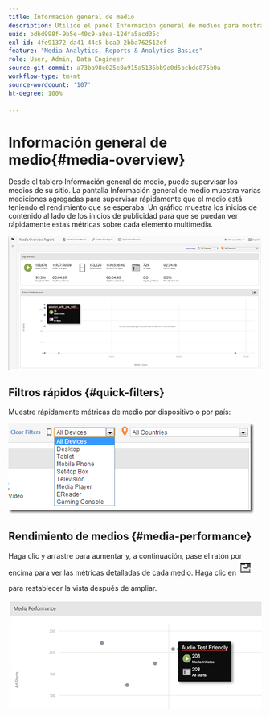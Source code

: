 ```yaml
---
title: Información general de medio
description: Utilice el panel Información general de medios para mostrar las mediciones agregadas. Aprenda a monitorizar rápidamente el rendimiento de los medios.
uuid: bdbd998f-9b5e-40c9-a8ea-12dfa5acd35c
exl-id: 4fe91372-da41-44c5-bea9-2bba762512ef
feature: "Media Analytics, Reports & Analytics Basics"
role: User, Admin, Data Engineer
source-git-commit: a73ba98e025e0a915a5136bb9e0d5bcbde875b0a
workflow-type: tm+mt
source-wordcount: '107'
ht-degree: 100%

---
```


# Información general de medio{#media-overview}

Desde el tablero Información general de medio, puede supervisar los medios de su sitio. La pantalla Información general de medio muestra varias mediciones agregadas para supervisar rápidamente que el medio está teniendo el rendimiento que se esperaba. Un gráfico muestra los inicios de contenido al lado de los inicios de publicidad para que se puedan ver rápidamente estas métricas sobre cada elemento multimedia.

![](assets/media_overview.png)

<!--
![](assets/media_overview.png){width="672px"}
-->

## Filtros rápidos {#quick-filters}

Muestre rápidamente métricas de medio por dispositivo o por país:

![](assets/video-overview-report-filters.png)

<!--
![](assets/video-overview-report-filters.png){width="400px"}
-->

## Rendimiento de medios {#media-performance}

Haga clic y arrastre para aumentar y, a continuación, pase el ratón por encima para ver las métricas detalladas de cada medio. Haga clic en ![](assets/video-overview-report-revert.png)

para restablecer la vista después de ampliar.

![](assets/media_overview_zoom.png)

<!--
![](assets/media_overview_zoom.png){width="400px"}
-->
